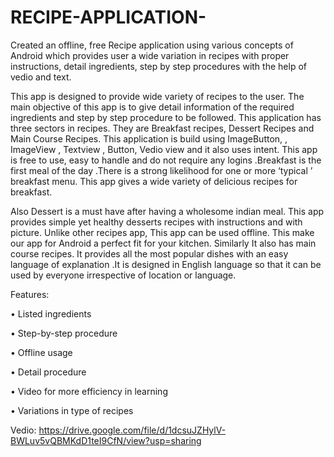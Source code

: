 # RECIPE-APPLICATION-
Created an offline, free Recipe application using various concepts of  Android which provides user a wide variation in recipes with proper instructions, detail ingredients, step by step procedures with the help of vedio and text.



This app  is designed to provide wide variety of recipes to the user. The main objective of this app is to give detail information of the required ingredients and step by step procedure to be followed. This application has three sectors in recipes. They are Breakfast recipes, Dessert Recipes and Main Course Recipes. This application is build using ImageButton, , ImageView ,  Textview , Button, Vedio view and it also uses intent. This app is free to use, easy to handle and do not require any logins .Breakfast  is the first meal of the day .There is a strong likelihood for one or more ‘typical ’ breakfast menu. This app gives a wide variety of delicious recipes for  breakfast.



Also Dessert is a must have  after having a wholesome indian meal. This app provides simple yet healthy desserts recipes with  instructions and  with picture. Unlike other recipes app, This app can be used offline. This make our app for Android a perfect  fit  for your kitchen. Similarly It also has main course recipes. It provides all the most popular dishes with an easy language of explanation .It is designed in English language so that it can be used by everyone irrespective of location or language.




Features:

•	Listed ingredients

•	Step-by-step procedure

•	Offline usage

•	Detail procedure

•	Video for more efficiency in learning

•	Variations in type of recipes




Vedio: https://drive.google.com/file/d/1dcsuJZHylV-BWLuv5vQBMKdD1teI9CfN/view?usp=sharing	
